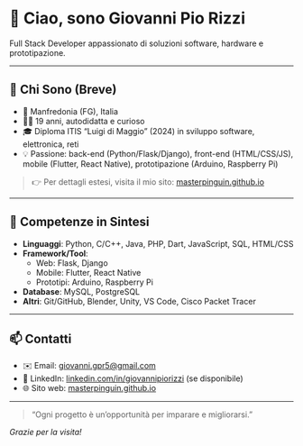 # 👋 Ciao, sono Giovanni Pio Rizzi

Full Stack Developer appassionato di soluzioni software, hardware e prototipazione.

---

## 🚀 Chi Sono (Breve)

- 📍 Manfredonia (FG), Italia  
- 🧑‍💻 19 anni, autodidatta e curioso  
- 🎓 Diploma ITIS “Luigi di Maggio” (2024) in sviluppo software, elettronica, reti  
- 💡 Passione: back-end (Python/Flask/Django), front-end (HTML/CSS/JS), mobile (Flutter, React Native), prototipazione (Arduino, Raspberry Pi)  

> 👉 Per dettagli estesi, visita il mio sito: [masterpinguin.github.io](https://masterpinguin.github.io)

---

## 🔧 Competenze in Sintesi

- **Linguaggi**: Python, C/C++, Java, PHP, Dart, JavaScript, SQL, HTML/CSS  
- **Framework/Tool**:  
  - Web: Flask, Django 
  - Mobile: Flutter, React Native  
  - Prototipi: Arduino, Raspberry Pi  
- **Database**: MySQL, PostgreSQL  
- **Altri**: Git/GitHub, Blender, Unity, VS Code, Cisco Packet Tracer
  
---

## 📫 Contatti

- ✉️ Email: [giovanni.gpr5@gmail.com](mailto:giovanni.gpr5@gmail.com)  
- 💼 LinkedIn: [linkedin.com/in/giovannipiorizzi](https://www.linkedin.com/in/giovannipiorizzi) (se disponibile)  
- 🌐 Sito web: [masterpinguin.github.io](https://masterpinguin.github.io)  

---

> “Ogni progetto è un’opportunità per imparare e migliorarsi.”  

*Grazie per la visita!*
